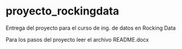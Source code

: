 # proyecto_rockingdata
Entrega del proyecto para el curso de ing. de datos en Rocking Data

Para los pasos del proyecto leer el archivo README.docx
